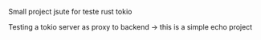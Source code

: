 Small project jsute for teste rust tokio 

Testing a tokio server as proxy to backend -> this is a simple echo project 
